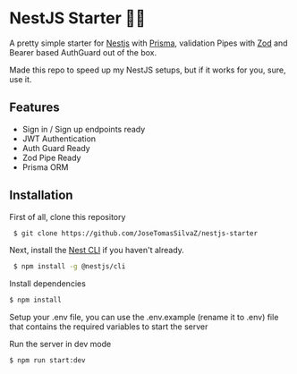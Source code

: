 # NestJS Starter 🐱‍💻

A pretty simple starter for [Nestjs](https://nestjs.com/) with [Prisma](https://www.prisma.io/), validation Pipes with [Zod](https://zod.dev/) and Bearer based AuthGuard out of the box.

Made this repo to speed up my NestJS setups, but if it works for you, sure, use it.

## Features

- Sign in / Sign up endpoints ready
- JWT Authentication
- Auth Guard Ready
- Zod Pipe Ready
- Prisma ORM

## Installation

First of all, clone this repository

```bash
 $ git clone https://github.com/JoseTomasSilvaZ/nestjs-starter
```

Next, install the [Nest CLI](https://github.com/nestjs/nest-cli) if you haven't already.

```bash
 $ npm install -g @nestjs/cli
```

Install dependencies

```bash
$ npm install
```

Setup your .env file, you can use the .env.example (rename it to .env) file that contains the required variables to start the server

Run the server in dev mode

```bash
$ npm run start:dev
```
